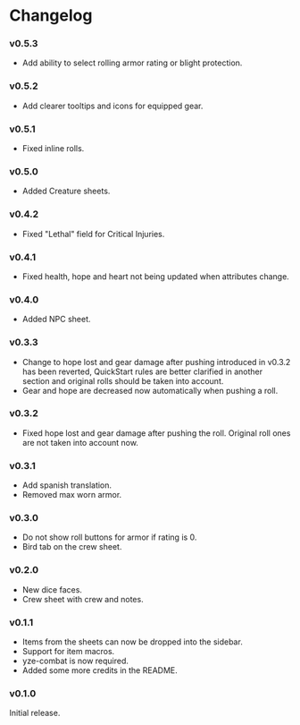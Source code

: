 # Changelog

### v0.5.3

-   Add ability to select rolling armor rating or blight protection.

### v0.5.2

-   Add clearer tooltips and icons for equipped gear.

### v0.5.1

-   Fixed inline rolls.

### v0.5.0

-   Added Creature sheets.

### v0.4.2

-   Fixed "Lethal" field for Critical Injuries.

### v0.4.1

-   Fixed health, hope and heart not being updated when attributes change.

### v0.4.0

-   Added NPC sheet.

### v0.3.3

-   Change to hope lost and gear damage after pushing introduced in v0.3.2 has been reverted, QuickStart rules are better clarified in another section and original rolls should be taken into account.
-   Gear and hope are decreased now automatically when pushing a roll.

### v0.3.2

-   Fixed hope lost and gear damage after pushing the roll. Original roll ones are not taken into account now.

### v0.3.1

-   Add spanish translation.
-   Removed max worn armor.

### v0.3.0

-   Do not show roll buttons for armor if rating is 0.
-   Bird tab on the crew sheet.

### v0.2.0

-   New dice faces.
-   Crew sheet with crew and notes.

### v0.1.1

-   Items from the sheets can now be dropped into the sidebar.
-   Support for item macros.
-   yze-combat is now required.
-   Added some more credits in the README.

### v0.1.0

Initial release.
